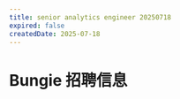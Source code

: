```yaml
---
title: senior analytics engineer 20250718
expired: false
createdDate: 2025-07-18
---
```


# Bungie 招聘信息

<JobPostingTable job-posting-json-path="bungie/data/senior-analytics-engineer-20250718.json" />